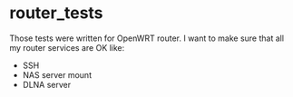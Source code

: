 # router_tests

Those tests were written for OpenWRT router. I want to make sure that all my router services are OK like:

* SSH
* NAS server mount
* DLNA server
